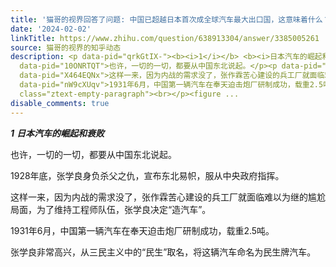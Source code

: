 ```yaml
---
title: '猫哥的视界回答了问题: 中国已超越日本首次成全球汽车最大出口国，这意味着什么？'
date: '2024-02-02'
linkTitle: https://www.zhihu.com/question/638913304/answer/3385005261
source: 猫哥的视界的知乎动态
description: <p data-pid="qrkGtIX-"><b><i>1</i></b> <b><i>日本汽车的崛起和衰败</i></b></p><p
  data-pid="10ONRTQT">也许，一切的一切，都要从中国东北说起。</p><p data-pid="PNkfmUY8">1928年底，张学良身负杀父之仇，宣布东北易帜，服从中央政府指挥。</p><p
  data-pid="X464EQNx">这样一来，因为内战的需求没了，张作霖苦心建设的兵工厂就面临难以为继的尴尬局面，为了维持工程师队伍，张学良决定“造汽车”。</p><p
  data-pid="nW9cXUqv">1931年6月，中国第一辆汽车在奉天迫击炮厂研制成功，载重2.5吨。</p><p data-pid="fLGbReim">张学良非常高兴，从三民主义中的“民生”取名，将这辆汽车命名为民生牌汽车。</p><p
  class="ztext-empty-paragraph"><br></p><figure ...
disable_comments: true
---
```

<p data-pid="qrkGtIX-"><b><i>1</i></b> <b><i>日本汽车的崛起和衰败</i></b></p><p data-pid="10ONRTQT">也许，一切的一切，都要从中国东北说起。</p><p data-pid="PNkfmUY8">1928年底，张学良身负杀父之仇，宣布东北易帜，服从中央政府指挥。</p><p data-pid="X464EQNx">这样一来，因为内战的需求没了，张作霖苦心建设的兵工厂就面临难以为继的尴尬局面，为了维持工程师队伍，张学良决定“造汽车”。</p><p data-pid="nW9cXUqv">1931年6月，中国第一辆汽车在奉天迫击炮厂研制成功，载重2.5吨。</p><p data-pid="fLGbReim">张学良非常高兴，从三民主义中的“民生”取名，将这辆汽车命名为民生牌汽车。</p><p class="ztext-empty-paragraph"><br></p><figure ...